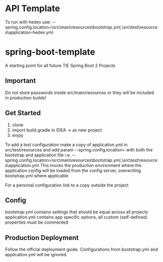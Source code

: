 # API Template
To run with hedev use:
--spring.config.location=<project>\src\main\resources\bootstrap.yml,<project>\src\test\resources\application-hedev.yml

# spring-boot-template
A starting point for all future TIE Spring Boot 2 Projects

## Important
Do not store passwords inside src/main/resources or they will be included in production builds!

## Get Started
1. clone
2. import build.gradle in IDEA -> as new project
3. enjoy

To add a test configuration make a copy of application.yml in src/test/resources and add param --spring.config.location= with both the bootstrap and application file
i.e. --spring.config.location=<project>\src\main\resources\bootstrap.yml,<project>\src\test\resources\application.yml
This mocks the production environment where the application config will be loaded from the config server, overwriting bootstrap.yml where applicable

For a personal configuration link to a copy outside the project


## Config
bootstrap.yml contains settings that should be equal across all projects
application.yml contains app specific options, all custom (self-defined) properties must be commented

## Production Deployment
Follow the official deployment guide. Configurations from bootstrap.yml and application.yml will be ignored.
